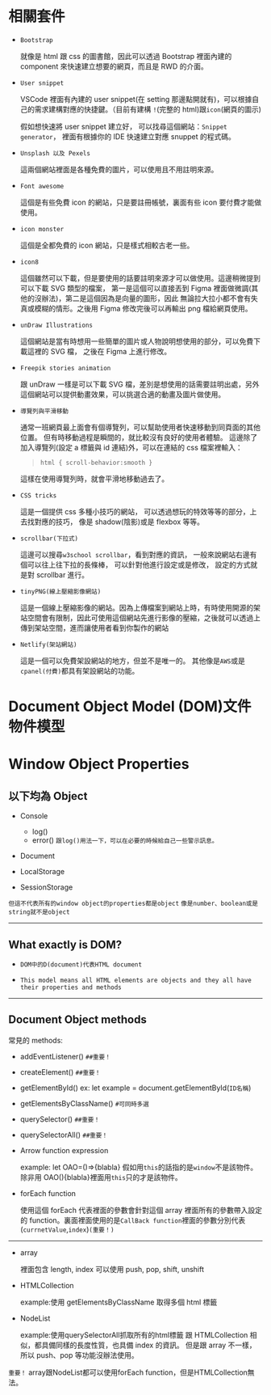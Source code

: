 # 相關套件

- `Bootstrap`

  就像是 html 跟 css 的圖書館，因此可以透過 Bootstrap 裡面內建的 component 來快速建立想要的網頁，而且是 RWD 的介面。

- `User snippet`

  VSCode 裡面有內建的 user snippet(在 setting 那邊點開就有)，可以根據自己的需求建構對應的快捷鍵。（目前有建構 `!`(完整的 html)跟`icon`(網頁的圖示)

  假如想快速將 user snippet 建立好，
  可以找尋這個網站：`Snippet generator`，
  裡面有根據你的 IDE 快速建立對應 snuppet 的程式碼。

- `Unsplash 以及 Pexels`

  這兩個網站裡面是各種免費的圖片，可以使用且不用註明來源。

- `Font awesome`

  這個是有些免費 icon 的網站，只是要註冊帳號，裏面有些 icon 要付費才能做使用。

- `icon monster`

  這個是全都免費的 icon 網站，只是樣式相較古老一些。

- `icon8`

  這個雖然可以下載，但是要使用的話要註明來源才可以做使用。這邊稍微提到可以下載 SVG 類型的檔案，
  第一是這個可以直接丟到 Figma 裡面做微調(其他的沒辦法)，第二是這個因為是向量的圖形，因此
  無論拉大拉小都不會有失真或模糊的情形。之後用 Figma 修改完後可以再輸出 png 檔給網頁使用。

- `unDraw Illustrations`

  這個網站是當有時想用一些簡單的圖片或人物說明想使用的部分，可以免費下載這裡的 SVG 檔，
  之後在 Figma 上進行修改。

- `Freepik stories animation`

  跟 unDraw 一樣是可以下載 SVG 檔，差別是想使用的話需要註明出處，另外這個網站可以提供動畫效果，可以挑選合適的動畫及圖片做使用。

- `導覽列與平滑移動`

  通常一班網頁最上面會有個導覽列，可以幫助使用者快速移動到同頁面的其他位置。
  但有時移動過程是瞬間的，就比較沒有良好的使用者體驗。
  這邊除了加入導覽列(設定 a 標籤與 id 連結)外，可以在連結的 css 檔案裡輸入：

  > `html { scroll-behavior:smooth }`

  這樣在使用導覽列時，就會平滑地移動過去了。

- `CSS tricks`

  這是一個提供 css 多種小技巧的網站，
  可以透過想玩的特效等等的部分，上去找對應的技巧，
  像是 shadow(陰影)或是 flexbox 等等。

- `scrollbar(下拉式)`

  這邊可以搜尋`w3school scrollbar`，看到對應的資訊，
  一般來說網站右邊有個可以往上往下拉的長條棒，
  可以針對他進行設定或是修改，
  設定的方式就是對 scrollbar 進行。

- `tinyPNG(線上壓縮影像網站)`

  這是一個線上壓縮影像的網站。因為上傳檔案到網站上時，有時使用開源的架站空間會有限制，因此可使用這個網站先進行影像的壓縮，之後就可以透過上傳到架站空間，進而讓使用者看到你製作的網站

- `Netlify(架站網站)`

  這是一個可以免費架設網站的地方，但並不是唯一的。
  其他像是`AWS`或是`cpanel(付費)`都具有架設網站的功能。

# Document Object Model (DOM)文件物件模型

# Window Object Properties

## 以下均為 Object

- Console

  - log()
  - error() `跟log()用法一下，可以在必要的時候給自己一些警示訊息。`

- Document

- LocalStorage

- SessionStorage

`但這不代表所有的window object的properties都是object`
`像是number、boolean或是string就不是object`

---

## What exactly is DOM?

- `DOM中的D(document)代表HTML document`

- `This model means all HTML elements are objects and they all have their properties and methods`

---

## Document Object methods

常見的 methods:

- addEventListener() `##重要！`

- createElement() `##重要！`

- getElementById()
  ex: let example = document.getElementById(`ID名稱`)

- getElementsByClassName() `#可同時多選`

- querySelector() `##重要！`

- querySelectorAll() `##重要！`

- Arrow function expression

  example: let OAO=()=>{blabla}
  假如用`this`的話指的是`window`不是該物件。
  除非用 OAO(){blabla}裡面用`this`只的才是該物件。

- forEach function

  使用這個 forEach 代表裡面的參數會針對這個 array 裡面所有的參數帶入設定的 function。裏面裡面使用的是`CallBack function`裡面的參數分別代表(`currnetValue`,`index`)`(重要！)`

---

- array

  裡面包含 length, index
  可以使用 push, pop, shift, unshift

- HTMLCollection

  example:使用 getElementsByClassName 取得多個 html 標籤

- NodeList
  
  example:使用querySelectorAll抓取所有的html標籤
  跟 HTMLCollection 相似，都具備同樣的長度性質，也具備 index 的資訊。
  但是跟 array 不一樣，所以 push、pop 等功能沒辦法使用。

`重要！` array跟NodeList都可以使用forEach function，但是HTMLCollection無法。